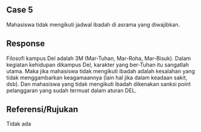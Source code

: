 ## Case 5
Mahasiswa tidak mengikuti jadwal ibadah di asrama yang diwajibkan.

## Response
Filosofi kampus Del adalah 3M (Mar-Tuhan, Mar-Roha, Mar-Bisuk). Dalam kegiatan kehidupan dikampus Del, karakter yang ber-Tuhan itu sangatlah utama. Maka jika mahasiswa tidak mengikuti ibadah adalah kesalahan yang tidak menggambarkan keagamaannya (lain hal jika dalam keadaan sakit, dsb). Dan mahasiswa yang tidak  mengikuti ibadah dikenakan sanksi point pelanggaran yang sudah termuat dalam aturan DEL. 

## Referensi/Rujukan
Tidak ada